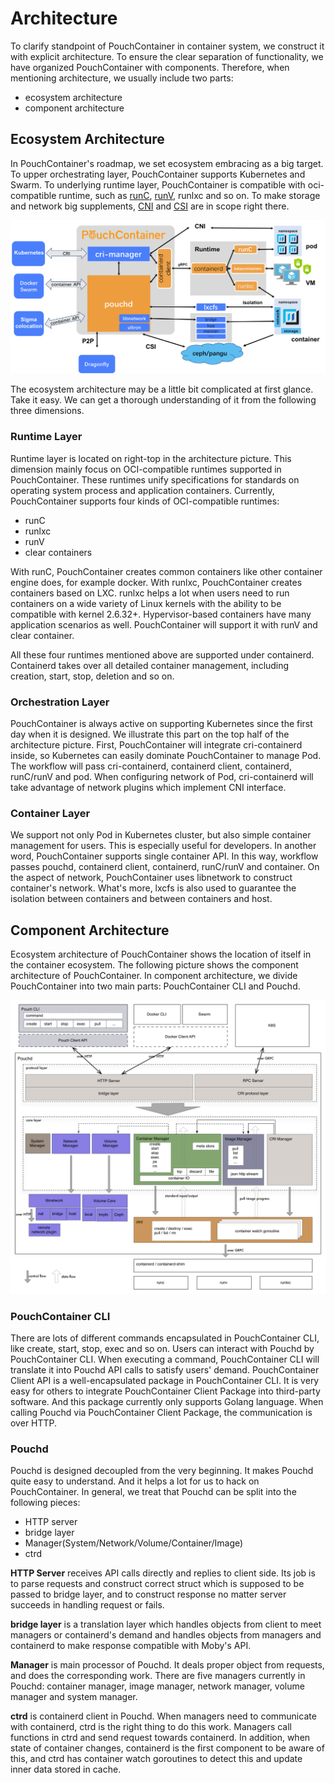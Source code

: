 # Architecture

To clarify standpoint of PouchContainer in container system, we construct it with explicit architecture. To ensure the clear separation of functionality, we have organized PouchContainer with components. Therefore, when mentioning architecture, we usually include two parts:

* ecosystem architecture
* component architecture

## Ecosystem Architecture

In PouchContainer's roadmap, we set ecosystem embracing as a big target. To upper orchestrating layer, PouchContainer supports Kubernetes and Swarm. To underlying runtime layer, PouchContainer is compatible with oci-compatible runtime, such as [runC](https://github.com/opencontainers/runc), [runV](https://github.com/hyperhq/runv), runlxc and so on. To make storage and network big supplements, [CNI](https://github.com/containernetworking/cni) and [CSI](https://github.com/container-storage-interface) are in scope right there.

![Ecosystem Architecture](static_files/pouch_ecosystem_architecture_no_logo.png)

The ecosystem architecture may be a little bit complicated at first glance. Take it easy. We can get a thorough understanding of it from the following three dimensions.

### Runtime Layer

Runtime layer is located on right-top in the architecture picture. This dimension mainly focus on OCI-compatible runtimes supported in PouchContainer. These runtimes unify specifications for standards on operating system process and application containers. Currently, PouchContainer supports four kinds of OCI-compatible runtimes:

* runC
* runlxc
* runV
* clear containers

With runC, PouchContainer creates common containers like other container engine does, for example docker. With runlxc, PouchContainer creates containers based on LXC. runlxc helps a lot when users need to run containers on a wide variety of Linux kernels with the ability to be compatible with kernel 2.6.32+. Hypervisor-based containers have many application scenarios as well. PouchContainer will support it with runV and clear container.

All these four runtimes mentioned above are supported under containerd. Containerd takes over all detailed container management, including creation, start, stop, deletion and so on.

### Orchestration Layer

PouchContainer is always active on supporting Kubernetes since the first day when it is designed. We illustrate this part on the top half of the architecture picture. First, PouchContainer will integrate cri-containerd inside, so Kubernetes can easily dominate PouchContainer to manage Pod. The workflow will pass cri-containerd, containerd client, containerd, runC/runV and pod. When configuring network of Pod, cri-containerd will take advantage of network plugins which implement CNI interface.

### Container Layer

We support not only Pod in Kubernetes cluster, but also simple container management for users. This is especially useful for developers. In another word, PouchContainer supports single container API. In this way, workflow passes pouchd, containerd client, containerd, runC/runV and container. On the aspect of network, PouchContainer uses libnetwork to construct container's network. What's more, lxcfs is also used to guarantee the isolation between containers and between containers and host.

## Component Architecture

Ecosystem architecture of PouchContainer shows the location of itself in the container ecosystem. The following picture shows the component architecture of PouchContainer. In component architecture, we divide PouchContainer into two main parts: PouchContainer CLI and Pouchd.

![Component Architecture](static_files/pouch_component_architecture.png)

### PouchContainer CLI

There are lots of different commands encapsulated in PouchContainer CLI, like create, start, stop, exec and so on. Users can interact with Pouchd by PouchContainer CLI. When executing a command, PouchContainer CLI will translate it into Pouchd API calls to satisfy users' demand. PouchContainer Client API is a well-encapsulated package in PouchContainer CLI. It is very easy for others to integrate PouchContainer Client Package into third-party software. And this package currently only supports Golang language. When calling Pouchd via PouchContainer Client Package, the communication is over HTTP.

### Pouchd

Pouchd is designed decoupled from the very beginning. It makes Pouchd quite easy to understand. And it helps a lot for us to hack on PouchContainer. In general, we treat that Pouchd can be split into the following pieces:

* HTTP server
* bridge layer
* Manager(System/Network/Volume/Container/Image)
* ctrd

**HTTP Server** receives API calls directly and replies to client side. Its job is to parse requests and construct correct struct which is supposed to be passed to bridge layer, and to construct response no matter server succeeds in handling request or fails.

**bridge layer** is a translation layer which handles objects from client to meet managers or containerd's demand and handles objects from managers and containerd to make response compatible with Moby's API.

**Manager** is main processor of Pouchd. It deals proper object from requests, and does the corresponding work. There are five managers currently in Pouchd: container manager, image manager, network manager, volume manager and system manager.

**ctrd** is containerd client in Pouchd. When managers need to communicate with containerd, ctrd is the right thing to do this work. Managers call functions in ctrd and send request towards containerd. In addition, when state of container changes, containerd is the first component to be aware of this, and ctrd has container watch goroutines to detect this and update inner data stored in cache.
